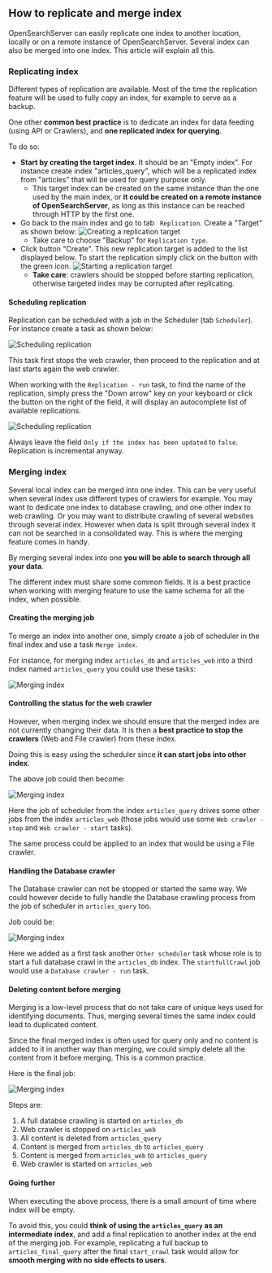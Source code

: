 ## How to replicate and merge index

OpenSearchServer can easily replicate one index to another location, locally or on a remote instance of OpenSearchServer. Several index can also be merged into one index. This article will explain all this.

### Replicating index

Different types of replication are available. Most of the time the replication feature will be used to fully copy an index, for example to serve as a backup. 

One other **common best practice** is to dedicate an index for data feeding (using API or Crawlers), and **one replicated index for querying**.

To do so:

* **Start by creating the target index**. It should be an "Empty index". For instance create index "articles_query", which will be a replicated index from "articles" that will be used for query purpose only.
  * This target index can be created on the same instance than the one used by the main index, or **it could be created on a remote instance of OpenSearchServer**, as long as this instance can be reached through HTTP by the first one. 
* Go back to the main index and go to tab ` Replication`. Create a "Target" as shown below:
![Creating a replication target](replication1.png)
  * Take care to choose "Backup" for `Replication type`.
* Click button "Create". This new replication target is added to the list displayed below. To start the replication simply click on the button with the green icon.
![Starting a replication target](replication2.png)
  * **Take care**: crawlers should be stopped before starting replication, otherwise targeted index may be corrupted after replicating.

#### Scheduling replication

Replication can be scheduled with a job in the Scheduler (tab `Scheduler`). For instance create a task as shown below:

![Scheduling replication](replication3.png)

This task first stops the web crawler, then proceed to the replication and at last starts again the web crawler.

When working with the `Replication - run` task, to find the name of the replication, simply press the "Down arrow" key on your keyboard or click the button on the right of the field, it will display an autocomplete list of available replications.

![Scheduling replication](replication4.png)

Always leave the field `Only if the index has been updated` to `false`. Replication is incremental anyway.

### Merging index

Several local index can be merged into one index. This can be very useful when several index use different types of crawlers for example. You may want to dedicate one index to database crawling, and one other index to web crawling. Or you may want to distribute crawling of several websites through several index.
However when data is split through several index it can not be searched in a consolidated way. This is where the merging feature comes in handy.

By merging several index into one **you will be able to search through all your data**.

The different index must share some common fields. It is a best practice when working with merging feature to use the same schema for all the index, when possible.

#### Creating the merging job

To merge an index into another one, simply create a job of scheduler in the final index and use a task `Merge index`.

For instance, for merging index `articles_db` and `articles_web` into a third index named `articles_query` you could use these tasks:

![Merging index](merging1.png)

#### Controlling the status for the web crawler

However, when merging index we should ensure that the merged index are not currently changing their data. It is then a **best practice to stop the crawlers** (Web and File crawler) from these index. 

Doing this is easy using the scheduler since **it can start jobs into other index**.

The above job could then become:
 
![Merging index](merging2.png)

Here the job of scheduler from the index `articles_query` drives some other jobs from the index `articles_web` (those jobs would use some `Web crawler - stop` and `Web crawler - start` tasks).

The same process could be applied to an index that would be using a File crawler.

#### Handling the Database crawler

The Database crawler can not be stopped or started the same way. We could however decide to fully handle the Database crawling process from the job of scheduler in `articles_query` too.

Job could be:

![Merging index](merging3.png)

Here we added as a first task another `Other scheduler` task whose role is to start a full database crawl in the `articles_db` index. The `startfullCrawl` job would use a `Database crawler - run` task.

#### Deleting content before merging

Merging is a low-level process that do not take care of unique keys used for identifying documents. Thus, merging several times the same index could lead to duplicated content.

Since the final merged index is often used for query only and no content is added to it in another way than merging, we could simply delete all the content from it before merging. This is a common practice.

Here is the final job:

![Merging index](merging4.png)

Steps are:

1. A full databse crawling is started on `articles_db`
2. Web crawler is stopped on `articles_web`
3. All content is deleted from `articles_query`
4. Content is merged from `articles_db` to `articles_query`
5. Content is merged from `articles_web` to `articles_query`
6. Web crawler is started on `articles_web`

#### Going further

When executing the above process, there is a small amount of time where index will be empty. 

To avoid this, you could **think of using the `articles_query` as an intermediate index**, and add a final replication to another index at the end of the merging job. For example, replicating a full backup to `articles_final_query` after the final `start_crawl` task would allow for **smooth merging with no side effects to users**.